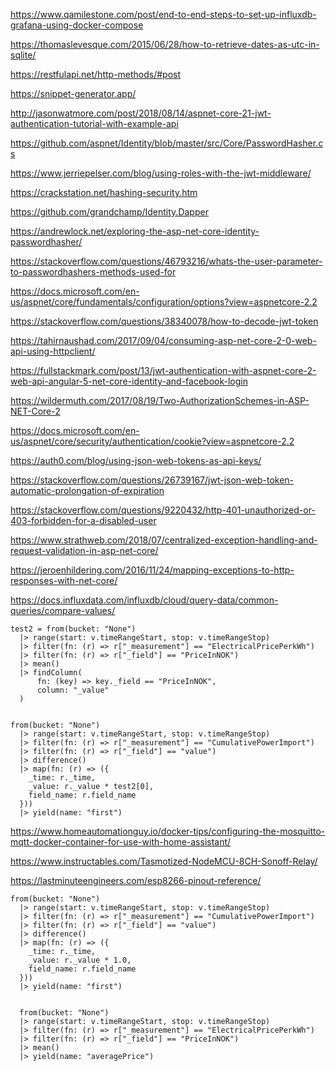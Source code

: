 https://www.qamilestone.com/post/end-to-end-steps-to-set-up-influxdb-grafana-using-docker-compose

https://thomaslevesque.com/2015/06/28/how-to-retrieve-dates-as-utc-in-sqlite/

https://restfulapi.net/http-methods/#post

https://snippet-generator.app/

http://jasonwatmore.com/post/2018/08/14/aspnet-core-21-jwt-authentication-tutorial-with-example-api

https://github.com/aspnet/Identity/blob/master/src/Core/PasswordHasher.cs

https://www.jerriepelser.com/blog/using-roles-with-the-jwt-middleware/

https://crackstation.net/hashing-security.htm

https://github.com/grandchamp/Identity.Dapper

https://andrewlock.net/exploring-the-asp-net-core-identity-passwordhasher/

https://stackoverflow.com/questions/46793216/whats-the-user-parameter-to-passwordhashers-methods-used-for

https://docs.microsoft.com/en-us/aspnet/core/fundamentals/configuration/options?view=aspnetcore-2.2

https://stackoverflow.com/questions/38340078/how-to-decode-jwt-token

https://tahirnaushad.com/2017/09/04/consuming-asp-net-core-2-0-web-api-using-httpclient/

https://fullstackmark.com/post/13/jwt-authentication-with-aspnet-core-2-web-api-angular-5-net-core-identity-and-facebook-login

https://wildermuth.com/2017/08/19/Two-AuthorizationSchemes-in-ASP-NET-Core-2

https://docs.microsoft.com/en-us/aspnet/core/security/authentication/cookie?view=aspnetcore-2.2

https://auth0.com/blog/using-json-web-tokens-as-api-keys/

https://stackoverflow.com/questions/26739167/jwt-json-web-token-automatic-prolongation-of-expiration

https://stackoverflow.com/questions/9220432/http-401-unauthorized-or-403-forbidden-for-a-disabled-user

https://www.strathweb.com/2018/07/centralized-exception-handling-and-request-validation-in-asp-net-core/

https://jeroenhildering.com/2016/11/24/mapping-exceptions-to-http-responses-with-net-core/


https://docs.influxdata.com/influxdb/cloud/query-data/common-queries/compare-values/





```
test2 = from(bucket: "None")
  |> range(start: v.timeRangeStart, stop: v.timeRangeStop)
  |> filter(fn: (r) => r["_measurement"] == "ElectricalPricePerkWh")
  |> filter(fn: (r) => r["_field"] == "PriceInNOK")
  |> mean()
  |> findColumn(
      fn: (key) => key._field == "PriceInNOK",
      column: "_value"
  )
  

from(bucket: "None")
  |> range(start: v.timeRangeStart, stop: v.timeRangeStop)
  |> filter(fn: (r) => r["_measurement"] == "CumulativePowerImport")
  |> filter(fn: (r) => r["_field"] == "value")
  |> difference()
  |> map(fn: (r) => ({    
    _time: r._time,
    _value: r._value * test2[0],
    field_name: r.field_name
  }))
  |> yield(name: "first")  
```


https://www.homeautomationguy.io/docker-tips/configuring-the-mosquitto-mqtt-docker-container-for-use-with-home-assistant/


https://www.instructables.com/Tasmotized-NodeMCU-8CH-Sonoff-Relay/

https://lastminuteengineers.com/esp8266-pinout-reference/

```
from(bucket: "None")
  |> range(start: v.timeRangeStart, stop: v.timeRangeStop)
  |> filter(fn: (r) => r["_measurement"] == "CumulativePowerImport")
  |> filter(fn: (r) => r["_field"] == "value")
  |> difference()
  |> map(fn: (r) => ({    
    _time: r._time,
    _value: r._value * 1.0,
    field_name: r.field_name
  }))
  |> yield(name: "first")


  from(bucket: "None")
  |> range(start: v.timeRangeStart, stop: v.timeRangeStop)
  |> filter(fn: (r) => r["_measurement"] == "ElectricalPricePerkWh")
  |> filter(fn: (r) => r["_field"] == "PriceInNOK")
  |> mean()
  |> yield(name: "averagePrice")
 ```

 
 